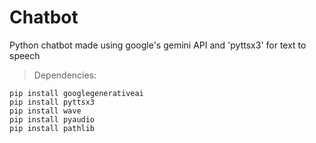 # Chatbot
 Python chatbot made using google's gemini API and 'pyttsx3' for text to speech
>Dependencies:
 `````
 pip install googlegenerativeai
 pip install pyttsx3
 pip install wave
 pip install pyaudio
 pip install pathlib
 `````
